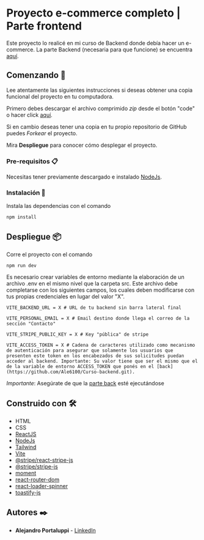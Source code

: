 # Proyecto e-commerce completo | Parte frontend

Este proyecto lo realicé en mi curso de Backend donde debía hacer un e-commerce. La parte Backend (necesaria para que funcione) se encuentra [aquí](https://github.com/Ale6100/Curso-backend.git).

## Comenzando 🚀

Lee atentamente las siguientes instrucciones si deseas obtener una copia funcional del proyecto en tu computadora.

Primero debes descargar el archivo comprimido _zip_ desde el botón "code" o hacer click [aquí](https://github.com/Ale6100/Curso-backend-parte-front/archive/refs/heads/main.zip).

Si en cambio deseas tener una copia en tu propio repositorio de GitHub puedes _Forkear_ el proyecto. 

Mira **Despliegue** para conocer cómo desplegar el proyecto.

### Pre-requisitos 📋

Necesitas tener previamente descargado e instalado [NodeJs](https://nodejs.org/).

### Instalación 🔧

Instala las dependencias con el comando

```
npm install
```

## Despliegue 📦

Corre el proyecto con el comando

```
npm run dev
```

Es necesario crear variables de entorno mediante la elaboración de un archivo .env en el mismo nivel que la carpeta src. Este archivo debe completarse con los siguientes campos, los cuales deben modificarse con tus propias credenciales en lugar del valor "X".

```env
VITE_BACKEND_URL = X # URL de tu backend sin barra lateral final

VITE_PERSONAL_EMAIL = X # Email destino donde llega el correo de la sección "Contacto"

VITE_STRIPE_PUBLIC_KEY = X # Key "pública" de stripe

VITE_ACCESS_TOKEN = X # Cadena de caracteres utilizado como mecanismo de autenticación para asegurar que solamente los usuarios que presenten este token en los encabezados de sus solicitudes puedan acceder al backend. Importante: Su valor tiene que ser el mismo que el de la variable de entorno ACCESS_TOKEN que ponés en el [back](https://github.com/Ale6100/Curso-backend.git).
```

*Importante*: Asegúrate de que la [parte back](https://github.com/Ale6100/Curso-backend.git) esté ejecutándose

## Construido con 🛠️

* HTML
* CSS
* [ReactJS](https://reactjs.org/)
* [NodeJs](https://nodejs.org/)
* [Tailwind](https://tailwindcss.com/)
* [Vite](https://vitejs.dev/)
* [@stripe/react-stripe-js](https://www.npmjs.com/package/@stripe/react-stripe-js)
* [@stripe/stripe-js](https://www.npmjs.com/package/@stripe/stripe-js)
* [moment](https://www.npmjs.com/package/moment)
* [react-router-dom](https://www.npmjs.com/package/react-router-dom)
* [react-loader-spinner](https://www.npmjs.com/package/react-loader-spinner)
* [toastify-js](https://www.npmjs.com/package/toastify-js)

## Autores ✒️

* **Alejandro Portaluppi** - [LinkedIn](https://www.linkedin.com/in/alejandro-portaluppi/)
